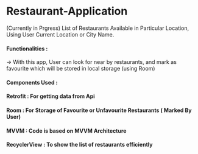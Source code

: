# Restaurant-Application
(Currently in Prgress)
List of Restaurants Available in Particular Location, Using User Current Location or City Name.

#### Functionalities : 
-> With this app, User can look for near by restaurants, and mark as favourite which will be stored in local storage (using Room) 


#### Components Used : 

#### Retrofit : For getting data from Api
#### Room     : For Storage of Favourite or Unfavourite Restaurants ( Marked By User)
#### MVVM     : Code is based on MVVM Architecture
#### RecyclerView  : To show the list of restaurants efficiently 
